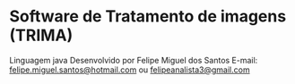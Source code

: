 # Software de Tratamento de imagens (TRIMA)
Linguagem java
Desenvolvido por Felipe Miguel dos Santos
E-mail: felipe.miguel.santos@hotmail.com ou felipeanalista3@gmail.com
